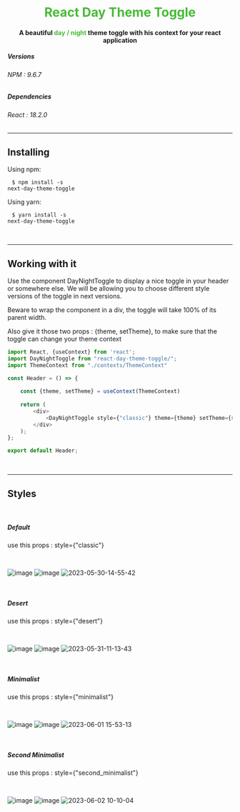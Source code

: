<h1 style="text-align: center; color: #48bb37">React Day Theme Toggle</h1>

<h4 style="text-align: center">A beautiful <span style="color: #48bb37">day / night</span> theme toggle with his context for your react application</h4>

<h5>Versions</h5>
<h6>NPM : 9.6.7</h6>

<h5>Dependencies</h5>
<h6>React : 18.2.0</h6>

<hr>

<h2>Installing</h2>
Using npm:

<code style="padding: 10px;">$ npm install -s next-day-theme-toggle</code>

Using yarn:

<code style="padding: 10px;">$ yarn install -s next-day-theme-toggle</code>

<br/>
<hr>

<h2>Working with it</h2>

Use the component DayNightToggle to display a nice toggle in your header or somewhere else.
We will be allowing you to choose different style versions of the toggle in next versions.

Beware to wrap the component in a div, the toggle will take 100% of its parent width.

Also give it those two props : {theme, setTheme}, to make sure that the toggle can change your theme context

```js
import React, {useContext} from 'react';
import DayNightToggle from "react-day-theme-toggle/";
import ThemeContext from "./contexts/ThemeContext"

const Header = () => {
    
    const {theme, setTheme} = useContext(ThemeContext)
    
    return (
        <div>
            <DayNightToggle style={"classic"} theme={theme} setTheme={setTheme}/>
        </div>
    );
};

export default Header;
```

<br/>

<hr>

<h2>Styles</h2>
<br/>

<h5>Default</h5>
<p>use this props : style={"classic"}</p>
<br/>

![image](https://github.com/LFaugeron/react-day-theme-toggle/assets/124144103/95939653-ea3b-4239-9b35-f24123c12348)
![image](https://github.com/LFaugeron/react-day-theme-toggle/assets/124144103/9d00bed2-a499-46e4-8f83-bc5ea3bdeaba)
![2023-05-30-14-55-42](https://github.com/LFaugeron/react-day-theme-toggle/assets/124144103/6af5784d-f2b4-40a7-add4-ed9405102a28)

<br/>
<h5>Desert</h5>
<p>use this props : style={"desert"}</p>
<br/>

![image](https://github.com/LFaugeron/react-day-theme-toggle/assets/124144103/003b4cfd-52e6-455f-86c6-54d9c808f5b8)
![image](https://github.com/LFaugeron/react-day-theme-toggle/assets/124144103/c0a0adda-9a6d-46b4-8cc8-4c03dc9c0a4e)
![2023-05-31-11-13-43](https://github.com/LFaugeron/react-day-theme-toggle/assets/124144103/2215cd96-2bc3-4845-957e-d40d77951555)


<br/>
<h5>Minimalist</h5>
<p>use this props : style={"minimalist"}</p>
<br/>

![image](https://github.com/LFaugeron/react-day-theme-toggle/assets/124144103/5f649e0a-7242-41a4-9ca3-7e2e7a0111a1)
![image](https://github.com/LFaugeron/react-day-theme-toggle/assets/124144103/f9be0ee2-6a65-4f15-b2a8-0b9b31a886c4)
![2023-06-01 15-53-13](https://github.com/LFaugeron/react-day-theme-toggle/assets/124144103/9d235c1c-68a2-41b1-a39c-ea1fa763ca33)

<br/>
<h5>Second Minimalist</h5>
<p>use this props : style={"second_minimalist"}</p>
<br/>

![image](https://github.com/LFaugeron/react-day-theme-toggle/assets/124144103/1d9ca11d-ba9d-4808-9337-f804bb4aaf67)
![image](https://github.com/LFaugeron/react-day-theme-toggle/assets/124144103/e174d817-470b-46bd-a4f1-a137385c5d26)
![2023-06-02 10-10-04](https://github.com/LFaugeron/react-day-theme-toggle/assets/124144103/0e42d6c0-8713-4704-8be6-a4190d4d305f)
